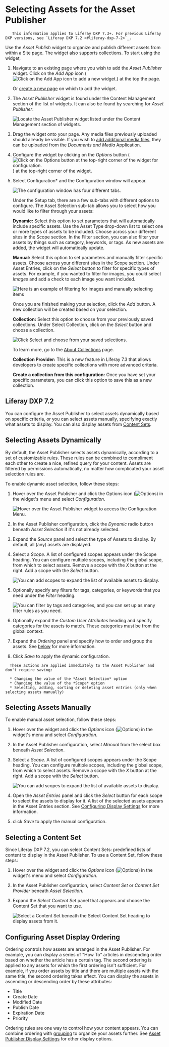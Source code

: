 # Selecting Assets for the Asset Publisher

```note::
   This information applies to Liferay DXP 7.3+. For previous Liferay DXP versions, see `Liferay DXP 7.2 <#liferay-dxp-7-2>`_.
```
Use the *Asset Publish* widget to organize and publish different assets from within a Site page. The widget also supports collections. To start using the widget,

1. Navigate to an existing page where you wish to add the *Asset Publisher* widget. Click on the *Add App* icon (![Click on the Add App icon to add a new widget.](../../../images/icon-add-app.png)) at the top the page.

    Or [create a new page](../../../site-building/creating-pages/adding-paged.md) on which to add the widget.

1. The *Asset Publisher* widget is found under the Content Management section of the list of widgets. It can also be found by searching for *Asset Publisher*.

    ![Locate the Asset Publisher widget listed under the Content Management section of widgets.](selecting-assets-for-the-asset-publisher/images/01.png)

1. Drag the widget onto your page. Any media files previously uploaded should already be visible. If you wish to [add additional media files](../../../uploading-and-managing/uploading-files.md), they can be uploaded from the *Documents and Media* Application.

1. Configure the widget by clicking on the *Options* button (![Click on the Options button at the top-right corner of the widget for configuration.](../../../images/icon-options.png)) at the top-right corner of the widget.

1. Select Configuration* and the Configuration window will appear.

    ![The configuration window has four different tabs.](selecting-assets-for-the-asset-publisher/images/02.png)

    Under the Setup tab, there are a few sub-tabs with different options to configure. The Asset Selection sub-tab allows you to select how you would like to filter through your assets:

    **Dynamic:** Select this option to set parameters that will automatically include specific assets. Use the Asset Type drop-down list to select one or more types of assets to be included. Choose across your different sites in the Scope section. In the Filter section, you can also filter your assets by things such as category, keywords, or tags. As new assets are added, the widget will automatically update.

    **Manual:** Select this option to set parameters and manually filter specific assets. Choose across your different sites in the Scope section. Under Asset Entries, click on the *Select* button to filter for specific types of assets. For example, if you wanted to filter for images, you could select *Images* and add a check to each image you want included.

    ![Here is an example of filtering for images and manually selecting items](selecting-assets-for-the-asset-publisher/images/03.png)

    Once you are finished making your selection, click the *Add* button. A new collection will be created based on your selection.

    **Collection:** Select this option to choose from your previously saved collections. Under Select Collection, click on the *Select* button and choose a collection.

    ![Click Select and choose from your saved selections.](selecting-assets-for-the-asset-publisher/images/04.png)

    To learn more, go to the [About Collections](../../../collections-and-collection-pages/about-collections-and-collection-pages.md) page.

    **Collection Provider:** This is a new feature in Liferay 7.3 that allows developers to create specific collections with more advanced criteria. 
        
    **Create a collection from this configuration:** Once you have set your specific parameters, you can click this option to save this as a new collection.

## Liferay DXP 7.2

You can configure the Asset Publisher to select assets dynamically based on specific criteria, or you can select assets manually, specifying exactly what assets to display. You can also display assets from [Content Sets](../../../content-authoring-and-management/content_sets.md).

## Selecting Assets Dynamically

By default, the Asset Publisher selects assets dynamically, according to a set of customizable rules. These rules can be combined to compliment each other to create a nice, refined query for your content. Assets are filtered by permissions automatically, no matter how complicated your asset selection rules are.

To enable dynamic asset selection, follow these steps:

1. Hover over the Asset Publisher and click the Options icon (![Options](../../../images/icon-app-options.png)) in the widget's menu and select *Configuration*.

    ![Hover over the Asset Publisher widget to access the Configuration Menu.](./selecting-assets-for-the-asset-publisher/images/05.png)

1. In the Asset Publisher configuration, click the *Dynamic* radio button beneath *Asset Selection* if it's not already selected.
1. Expand the *Source* panel and select the type of Assets to display. By default, all (any) assets are displayed.
1. Select a *Scope*. A list of configured scopes appears under the Scope heading. You can configure multiple scopes, including the global scope, from which to select assets. Remove a scope with the *X* button at the right. Add a scope with the *Select* button.

    ![You can add scopes to expand the list of available assets to display.](./selecting-assets-for-the-asset-publisher/images/06.png)

1. Optionally specify any filters for tags, categories, or keywords that you need under the *Filter* heading.

    ![You can filter by tags and categories, and you can set up as many filter rules as you need.](./selecting-assets-for-the-asset-publisher/images/07.png)

1. Optionally expand the *Custom User Attributes* heading and specify categories for the assets to match. These categories must be from the global context. 

1. Expand the *Ordering* panel and specify how to order and group the assets. See [below](#configuring-asset-display-ordering) for more information.

1. Click *Save* to apply the dynamic configuration.

```note::
  These actions are applied immediately to the Asset Publisher and don't require saving:

  * Changing the value of the *Asset Selection* option
  * Changing the value of the *Scope* option
  * Selecting, adding, sorting or deleting asset entries (only when selecting assets manually)
```

## Selecting Assets Manually

To enable manual asset selection, follow these steps:

1. Hover over the widget and click the *Options* icon (![Options](../../../images/icon-app-options.png)) in the widget's menu and select *Configuration*.
1. In the Asset Publisher configuration, select *Manual* from the select box beneath *Asset Selection*.
1. Select a *Scope*. A list of configured scopes appears under the Scope heading. You can configure multiple scopes, including the global scope, from which to select assets. Remove a scope with the *X* button at the right. Add a scope with the *Select* button.

    ![You can add scopes to expand the list of available assets to display.](./selecting-assets-for-the-asset-publisher/images/06.png)

1. Open the *Asset Entries* panel and click the *Select* button for each scope to select the assets to display for it. A list of the selected assets appears in the Asset Entries section. See [Configuring Display Settings](./configuring-display-settings.md) for more information.
1. click *Save* to apply the manual configuration.

## Selecting a Content Set

Since Liferay DXP 7.2, you can select Content Sets: predefined lists of content to display in the Asset Publisher. To use a Content Set, follow these steps:

1. Hover over the widget and click the *Options* icon (![Options](../../../images/icon-app-options.png)) in the widget's menu and select *Configuration*.
1. In the Asset Publisher configuration, select *Content Set* or *Content Set Provider* beneath *Asset Selection*.
1. Expand the *Select Content Set* panel that appears and choose the Content Set that you want to use.

    ![Select a Content Set beneath the Select Content Set heading to display assets from it.](./selecting-assets-for-the-asset-publisher/images/08.png)

## Configuring Asset Display Ordering

Ordering controls how assets are arranged in the Asset Publisher. For example, you can display a series of "How To" articles in descending order based on whether the article has a certain tag. The second ordering is applied to any assets for which the first ordering isn't sufficient. For example, if you order assets by title and there are multiple assets with the same title, the second ordering takes effect. You can display the assets in ascending or descending order by these attributes:

* Title
* Create Date
* Modified Date
* Publish Date
* Expiration Date
* Priority

Ordering rules are one way to control how your content appears. You can combine ordering with [grouping](./configuring-display-settings.md#grouping) to organize your assets further. See [Asset Publisher Display Settings](./configuring-display-settings.md) for other display options.